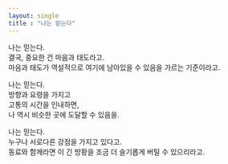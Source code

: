 ```yaml
---
layout: single
title : "나는 믿는다"
---
```


나는 믿는다.<br/>
결국, 중요한 건 마음과 태도라고.<br/>
마음과 태도가 역설적으로 여기에 남아있을 수 있음을 가르는 기준이라고.<br/>


나는 믿는다.<br/>
방향과 요령을 가지고<br/>
고통의 시간을 인내하면,<br/>
나 역시 비슷한 곳에 도달할 수 있음을.<br/>


나는 믿는다.<br/>
누구나 서로다른 강점을 가지고 있다고.<br/>
동료와 함께라면 이 긴 방황을 조금 더 슬기롭게 버틸 수 있으리라고. <br/>
